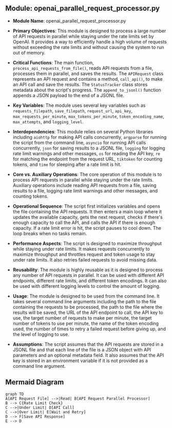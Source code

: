 ## Module: openai_parallel_request_processor.py
- **Module Name**: openai_parallel_request_processor.py

- **Primary Objectives**: 
This module is designed to process a large number of API requests in parallel while staying under the rate limits set by OpenAI. It provides a way to efficiently handle a high volume of requests without exceeding the rate limits and without causing the system to run out of memory.

- **Critical Functions**: 
The main function, `process_api_requests_from_file()`, reads API requests from a file, processes them in parallel, and saves the results. The `APIRequest` class represents an API request and contains a method, `call_api()`, to make an API call and save the results. The `StatusTracker` class stores metadata about the script's progress. The `append_to_jsonl()` function appends a JSON payload to the end of a JSONL file.

- **Key Variables**: 
The module uses several key variables such as `requests_filepath`, `save_filepath`, `request_url`, `api_key`, `max_requests_per_minute`, `max_tokens_per_minute`, `token_encoding_name`, `max_attempts`, and `logging_level`.

- **Interdependencies**: 
This module relies on several Python libraries including `aiohttp` for making API calls concurrently, `argparse` for running the script from the command line, `asyncio` for running API calls concurrently, `json` for saving results to a JSONL file, `logging` for logging rate limit warnings and other messages, `os` for reading the API key, `re` for matching the endpoint from the request URL, `tiktoken` for counting tokens, and `time` for sleeping after a rate limit is hit.

- **Core vs. Auxiliary Operations**: 
The core operation of this module is to process API requests in parallel while staying under the rate limits. Auxiliary operations include reading API requests from a file, saving results to a file, logging rate limit warnings and other messages, and counting tokens.

- **Operational Sequence**: 
The script first initializes variables and opens the file containing the API requests. It then enters a main loop where it updates the available capacity, gets the next request, checks if there's enough capacity to call the API, and calls the API if there is enough capacity. If a rate limit error is hit, the script pauses to cool down. The loop breaks when no tasks remain.

- **Performance Aspects**: 
The script is designed to maximize throughput while staying under rate limits. It makes requests concurrently to maximize throughput and throttles request and token usage to stay under rate limits. It also retries failed requests to avoid missing data.

- **Reusability**: 
The module is highly reusable as it is designed to process any number of API requests in parallel. It can be used with different API endpoints, different rate limits, and different token encodings. It can also be used with different logging levels to control the amount of logging.

- **Usage**: 
The module is designed to be used from the command line. It takes several command line arguments including the path to the file containing the requests to be processed, the path to the file where the results will be saved, the URL of the API endpoint to call, the API key to use, the target number of requests to make per minute, the target number of tokens to use per minute, the name of the token encoding used, the number of times to retry a failed request before giving up, and the level of logging to use.

- **Assumptions**: 
The script assumes that the API requests are stored in a JSONL file and that each line of the file is a JSON object with API parameters and an optional metadata field. It also assumes that the API key is stored in an environment variable if it is not provided as a command line argument.
## Mermaid Diagram
```mermaid
graph TD
A[API Request File] -->|Read| B[API Request Parallel Processor]
B --> C{Rate Limit Check}
C -->|Under Limit| D[API Call]
C -->|Over Limit| E[Wait and Retry]
D --> F[Save API Response]
E --> D
```
